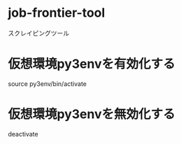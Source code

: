 # job-frontier-tool
スクレイピングツール


# 仮想環境py3envを有効化する
source py3env/bin/activate
 
# 仮想環境py3envを無効化する
deactivate 